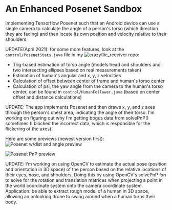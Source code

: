 # An Enhanced Posenet Sandbox #

Implementing Tensorflow Posenet such that an Android device can use a single camera to calculate the angle of a person's torso (which direction they are facing) and then locate its own position and velocity relative to their shoulders.

UPDATE(April 2021): for some more features, look at the ```control/PosenetStats.java``` file in my ![crazyflie_receiver](https://github.com/serviceberry3/crazyflie_receiver/) repo:  
* Trig-based estimation of torso angle (models head and shoulders and two intersecting ellipses based on real measurements taken)
* Estimation of human's angular and x, y, z velocities
* Calculation of offset between center of frame and human's torso center
* Calculation of psi, the yaw angle from the camera to the human's torso center, can be found in ```control/HumanFollower.java``` (based on center offset and distance calculations)

UPDATE: The app implements Posenet and then draws x, y, and z axes through the person's chest area, indicating the angle of their torso. I'm working on figuring out why I'm getting bogus data from solvePnP() sometimes (I blocked the incorrect data, which is responsible for the flickering of the axes).

Here are some previews (newest version first):  
![Posenet w/dist and angle preview](https://github.com/serviceberry3/posenet_tracker/blob/master/img/humdisttest.gif?raw=true)  

![Posenet PnP preview](https://github.com/serviceberry3/posenet_tracker/blob/master/img/pose_est.gif?raw=true)  


UPDATE: I'm working on using OpenCV to estimate the actual pose (position and orientation in 3D space) of the person based on the relative locations of their eyes, nose, and shoulders. Doing this by using OpenCV's solvePnP fxn to solve for the rotation and translation matrices when projecting a point in the world coordinate system onto the camera coordinate system. Application: be able to extract rough model of a human in 3D space, allowing an onlooking drone to swing around when a human turns their body.
